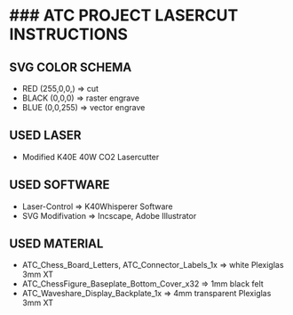 # ### ATC PROJECT LASERCUT INSTRUCTIONS ###

## SVG COLOR SCHEMA

* RED (255,0,0,) => cut
* BLACK (0,0,0) => raster engrave
* BLUE (0,0,255) => vector engrave

## USED LASER

* Modified K40E 40W CO2 Lasercutter

## USED SOFTWARE

* Laser-Control => K40Whisperer Software
* SVG Modifivation => Incscape, Adobe Illustrator

## USED MATERIAL

* ATC_Chess_Board_Letters, ATC_Connector_Labels_1x => white Plexiglas 3mm XT
* ATC_ChessFigure_Baseplate_Bottom_Cover_x32 => 1mm black felt
* ATC_Waveshare_Display_Backplate_1x => 4mm transparent Plexiglas 3mm XT
